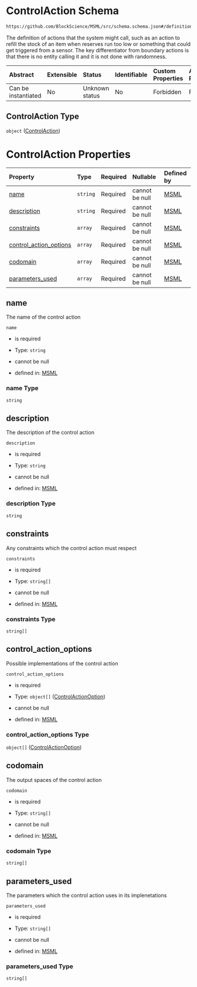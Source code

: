 # ControlAction Schema

```txt
https://github.com/BlockScience/MSML/src/schema.schema.json#/definitions/ControlAction
```

The definition of actions that the system might call, such as an action to refill the stock of an item when reserves run too low or something that could get triggered from a sensor. The key differentiator from boundary actions is that there is no entity calling it and it is not done with randomness.

| Abstract            | Extensible | Status         | Identifiable | Custom Properties | Additional Properties | Access Restrictions | Defined In                                                                                    |
| :------------------ | :--------- | :------------- | :----------- | :---------------- | :-------------------- | :------------------ | :-------------------------------------------------------------------------------------------- |
| Can be instantiated | No         | Unknown status | No           | Forbidden         | Forbidden             | none                | [schema.schema.json\*](../../out/math_spec_mapping/schema.schema.json "open original schema") |

## ControlAction Type

`object` ([ControlAction](schema-definitions-controlaction.md))

# ControlAction Properties

| Property                                            | Type     | Required | Nullable       | Defined by                                                                                                                                                                                               |
| :-------------------------------------------------- | :------- | :------- | :------------- | :------------------------------------------------------------------------------------------------------------------------------------------------------------------------------------------------------- |
| [name](#name)                                       | `string` | Required | cannot be null | [MSML](schema-definitions-controlaction-properties-name.md "https://github.com/BlockScience/MSML/src/schema.schema.json#/definitions/ControlAction/properties/name")                                     |
| [description](#description)                         | `string` | Required | cannot be null | [MSML](schema-definitions-controlaction-properties-description.md "https://github.com/BlockScience/MSML/src/schema.schema.json#/definitions/ControlAction/properties/description")                       |
| [constraints](#constraints)                         | `array`  | Required | cannot be null | [MSML](schema-definitions-controlaction-properties-constraints.md "https://github.com/BlockScience/MSML/src/schema.schema.json#/definitions/ControlAction/properties/constraints")                       |
| [control\_action\_options](#control_action_options) | `array`  | Required | cannot be null | [MSML](schema-definitions-controlaction-properties-control_action_options.md "https://github.com/BlockScience/MSML/src/schema.schema.json#/definitions/ControlAction/properties/control_action_options") |
| [codomain](#codomain)                               | `array`  | Required | cannot be null | [MSML](schema-definitions-controlaction-properties-codomain.md "https://github.com/BlockScience/MSML/src/schema.schema.json#/definitions/ControlAction/properties/codomain")                             |
| [parameters\_used](#parameters_used)                | `array`  | Required | cannot be null | [MSML](schema-definitions-controlaction-properties-parameters_used.md "https://github.com/BlockScience/MSML/src/schema.schema.json#/definitions/ControlAction/properties/parameters_used")               |

## name

The name of the control action

`name`

*   is required

*   Type: `string`

*   cannot be null

*   defined in: [MSML](schema-definitions-controlaction-properties-name.md "https://github.com/BlockScience/MSML/src/schema.schema.json#/definitions/ControlAction/properties/name")

### name Type

`string`

## description

The description of the control action

`description`

*   is required

*   Type: `string`

*   cannot be null

*   defined in: [MSML](schema-definitions-controlaction-properties-description.md "https://github.com/BlockScience/MSML/src/schema.schema.json#/definitions/ControlAction/properties/description")

### description Type

`string`

## constraints

Any constraints which the control action must respect

`constraints`

*   is required

*   Type: `string[]`

*   cannot be null

*   defined in: [MSML](schema-definitions-controlaction-properties-constraints.md "https://github.com/BlockScience/MSML/src/schema.schema.json#/definitions/ControlAction/properties/constraints")

### constraints Type

`string[]`

## control\_action\_options

Possible implementations of the control action

`control_action_options`

*   is required

*   Type: `object[]` ([ControlActionOption](schema-definitions-controlactionoption.md))

*   cannot be null

*   defined in: [MSML](schema-definitions-controlaction-properties-control_action_options.md "https://github.com/BlockScience/MSML/src/schema.schema.json#/definitions/ControlAction/properties/control_action_options")

### control\_action\_options Type

`object[]` ([ControlActionOption](schema-definitions-controlactionoption.md))

## codomain

The output spaces of the control action

`codomain`

*   is required

*   Type: `string[]`

*   cannot be null

*   defined in: [MSML](schema-definitions-controlaction-properties-codomain.md "https://github.com/BlockScience/MSML/src/schema.schema.json#/definitions/ControlAction/properties/codomain")

### codomain Type

`string[]`

## parameters\_used

The parameters which the control action uses in its implenetations

`parameters_used`

*   is required

*   Type: `string[]`

*   cannot be null

*   defined in: [MSML](schema-definitions-controlaction-properties-parameters_used.md "https://github.com/BlockScience/MSML/src/schema.schema.json#/definitions/ControlAction/properties/parameters_used")

### parameters\_used Type

`string[]`
